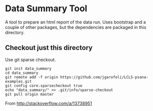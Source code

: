 # Data Summary Tool

A tool to prepare an html report of the data run.
Uses bootstrap and a couple of other packages, but the dependencies 
are packaged in this directory.

## Checkout just this directory

Use git sparse checkout.

```
git init data_summary
cd data_summary
git remote add -f origin https://github.com/jgarofoli/LCLS-psana-examples.git
git config core.sparsecheckout true
echo "data_summary/" >> .git/info/sparse-checkout
git pull origin master
```

From http://stackoverflow.com/a/13738951
